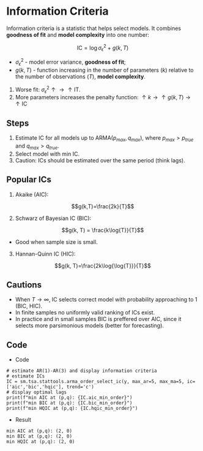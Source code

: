 # Information Criteria

Information criteria is a statistic that helps select models. It combines **goodness of fit** and **model complexity** into one number:

$$\text{IC} = \log{\sigma_\epsilon^2} + g(k, T)$$

- $\sigma_\epsilon^2$ - model error variance, **goodness of fit**;
- $g(k, T)$ - function increasing in the number of parameters ($k$) relative to the number of observations ($T$), **model complexity**.

1. Worse fit: $\sigma_\epsilon^2 \uparrow \to \uparrow \text{IT}$.
2. More parameters increases the penalty function: $\uparrow k \to \uparrow g(k,T) \to \uparrow \text{IC}$

## Steps

1. Estimate $\text{IC}$ for all models up to $\text{ARMA}(p_{max}, q_{max})$, where $p_{max} > p_{true}$ and $q_{max} > q_{true}$.
2. Select model with min $\text{IC}$.
3. Caution: ICs should be estimated over the same period (think lags).

## Popular ICs

1. Akaike (AIC):

$$g(k,T)=\frac{2k}{T}$$

2. Schwarz of Bayesian IC (BIC):

$$g(k, T) = \frac{k\log{T}}{T}$$

- Good when sample size is small.

3. Hannan-Quinn IC (HIC):

$$g(k, T)=\frac{2k\log{\log{T}}}{T}$$

## Cautions

- When $T \to \infty$, IC selects correct model with probability approaching to 1 (BIC, HIC).
- In finite samples no uniformly valid ranking of ICs exist.
- In practice and in small samples BIC is preffered over AIC, since it selects more parsimonious models (better for forecasting).

## Code

- Code
```
# estimate AR(1)-AR(3) and display information criteria
# estimate ICs
IC = sm.tsa.stattools.arma_order_select_ic(y, max_ar=5, max_ma=5, ic=['aic','bic','hqic'], trend='c')
# display optimal lags
print(f"min AIC at (p,q): {IC.aic_min_order}")
print(f"min BIC at (p,q): {IC.bic_min_order}")
print(f"min HQIC at (p,q): {IC.hqic_min_order}")
```
- Result
```
min AIC at (p,q): (2, 0)
min BIC at (p,q): (2, 0)
min HQIC at (p,q): (2, 0)
```
